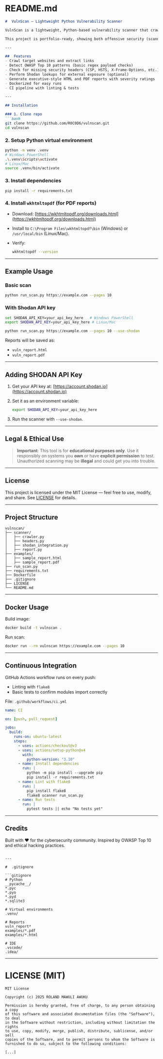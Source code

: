 
#  README.md

````markdown
#  VulnScan – Lightweight Python Vulnerability Scanner

VulnScan is a lightweight, Python-based vulnerability scanner that crawls web applications, checks for common misconfigurations, and generates professional reports in **HTML** and **PDF**.

This project is portfolio-ready, showing both offensive security (scanning for issues) and defensive security (reporting & remediation).  

---

##  Features
- Crawl target websites and extract links
- Detect OWASP Top 10 patterns (basic regex payload checks)
- Check for missing security headers (CSP, HSTS, X-Frame-Options, etc.)
- Perform Shodan lookups for external exposure (optional)
- Generate executive-style HTML and PDF reports with severity ratings
- Dockerized for easy runs
- CI pipeline with linting & tests

---

## Installation

### 1. Clone repo
```bash
git clone https://github.com/R0C0D6/vulnscan.git
cd vulnscan
````

### 2. Setup Python virtual environment

```bash
python -m venv .venv
# Windows PowerShell
.\.venv\Scripts\activate
# Linux/Mac
source .venv/bin/activate
```

### 3. Install dependencies

```bash
pip install -r requirements.txt
```

### 4. Install `wkhtmltopdf` (for PDF reports)

* Download: [https://wkhtmltopdf.org/downloads.html](https://wkhtmltopdf.org/downloads.html)
* Install to `C:\Program Files\wkhtmltopdf\bin` (Windows) or `/usr/local/bin` (Linux/Mac).
* Verify:

  ```bash
  wkhtmltopdf --version
  ```

---

##  Example Usage

### Basic scan

```bash
python run_scan.py https://example.com --pages 10
```

### With Shodan API key

```bash
set SHODAN_API_KEY=your_api_key_here   # Windows PowerShell
export SHODAN_API_KEY=your_api_key_here # Linux/Mac

python run_scan.py https://example.com --pages 10 --use-shodan
```

Reports will be saved as:

* `vuln_report.html`
* `vuln_report.pdf`

---

##  Adding SHODAN API Key

1. Get your API key at: [https://account.shodan.io](https://account.shodan.io)
2. Set it as an environment variable:

   ```bash
   export SHODAN_API_KEY=your_api_key_here
   ```
3. Run the scanner with `--use-shodan`.

---

##  Legal & Ethical Use

>  **Important**: This tool is for **educational purposes only**.
> Use it responsibly on systems you **own** or have **explicit permission** to test.
> Unauthorized scanning may be **illegal** and could get you into trouble.

---

##  License

This project is licensed under the MIT License — feel free to use, modify, and share.
See [LICENSE](LICENSE) for details.

---

##  Project Structure

```
vulnscan/
├── scanner/
│   ├── crawler.py
│   ├── headers.py
│   ├── shodan_integration.py
│   ├── report.py
├── examples/
│   ├── sample_report.html
│   ├── sample_report.pdf
├── run_scan.py
├── requirements.txt
├── Dockerfile
├── .gitignore
├── LICENSE
└── README.md
```

---

##  Docker Usage

Build image:

```bash
docker build -t vulnscan .
```

Run scan:

```bash
docker run --rm vulnscan https://example.com --pages 10
```

---

##  Continuous Integration

GitHub Actions workflow runs on every push:

* Linting with `flake8`
* Basic tests to confirm modules import correctly

File: `.github/workflows/ci.yml`

```yaml
name: CI

on: [push, pull_request]

jobs:
  build:
    runs-on: ubuntu-latest
    steps:
      - uses: actions/checkout@v3
      - uses: actions/setup-python@v4
        with:
          python-version: "3.10"
      - name: Install dependencies
        run: |
          python -m pip install --upgrade pip
          pip install -r requirements.txt
      - name: Lint with flake8
        run: |
          pip install flake8
          flake8 scanner run_scan.py
      - name: Run tests
        run: |
          pytest tests || echo "No tests yet"
```

---

##  Credits

Built with ❤️ for the cybersecurity community.
Inspired by OWASP Top 10 and ethical hacking practices.

````

---

#  .gitignore  

```gitignore
# Python
__pycache__/
*.pyc
*.pyo
*.pyd
*.sqlite3

# Virtual environments
.venv/

# Reports
vuln_report*
examples/*.pdf
examples/*.html

# IDE
.vscode/
.idea/
````

---

#  LICENSE (MIT)

```text
MIT License

Copyright (c) 2025 ROLAND MAWULI AWUKU

Permission is hereby granted, free of charge, to any person obtaining a copy
of this software and associated documentation files (the "Software"), to deal
in the Software without restriction, including without limitation the rights
to use, copy, modify, merge, publish, distribute, sublicense, and/or sell
copies of the Software, and to permit persons to whom the Software is
furnished to do so, subject to the following conditions:

[...]
```
